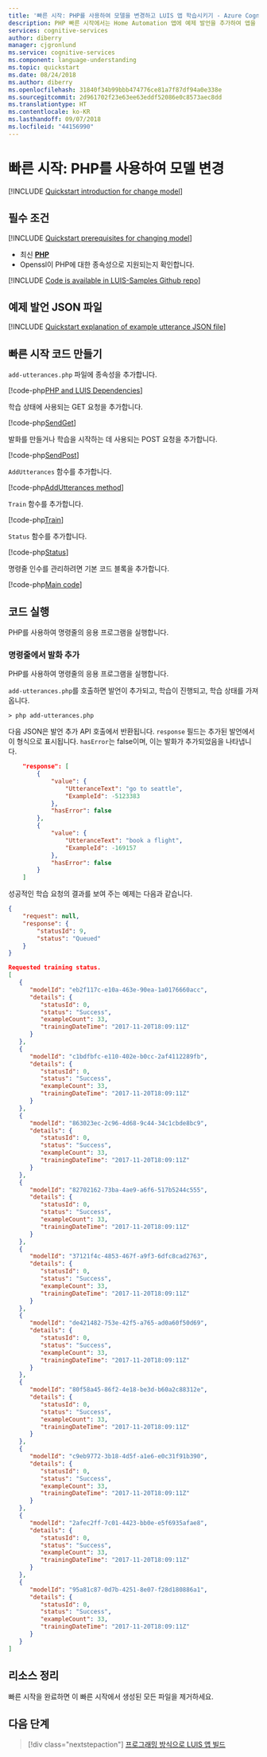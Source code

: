 ```yaml
---
title: '빠른 시작: PHP를 사용하여 모델을 변경하고 LUIS 앱 학습시키기 - Azure Cognitive Services | Microsoft Docs'
description: PHP 빠른 시작에서는 Home Automation 앱에 예제 발언을 추가하여 앱을 학습시킵니다. 예제 발언은 의도에 매핑된 대화형 사용자 텍스트입니다. 의도에 대한 예제 발언을 제공하여, 사용자가 제공한 텍스트의 종류가 어떤 의도에 속하는지 LUIS에 알려줍니다.
services: cognitive-services
author: diberry
manager: cjgronlund
ms.service: cognitive-services
ms.component: language-understanding
ms.topic: quickstart
ms.date: 08/24/2018
ms.author: diberry
ms.openlocfilehash: 31840f34b99bbb474776ce81a7f87df94a0e338e
ms.sourcegitcommit: 2d961702f23e63ee63eddf52086e0c8573aec8dd
ms.translationtype: HT
ms.contentlocale: ko-KR
ms.lasthandoff: 09/07/2018
ms.locfileid: "44156990"
---
```

# <a name="quickstart-change-model-using-php"></a>빠른 시작: PHP를 사용하여 모델 변경 

[!INCLUDE [Quickstart introduction for change model](../../../includes/cognitive-services-luis-qs-endpoint-intro-para.md)]

## <a name="prerequisites"></a>필수 조건

[!INCLUDE [Quickstart prerequisites for changing model](../../../includes/cognitive-services-luis-qs-change-model-prereq.md)]
* 최신 [**PHP**](http://php.net/)
* Openssl이 PHP에 대한 종속성으로 지원되는지 확인합니다.  

[!INCLUDE [Code is available in LUIS-Samples Github repo](../../../includes/cognitive-services-luis-qs-change-model-luis-repo-note.md)]

## <a name="example-utterances-json-file"></a>예제 발언 JSON 파일

[!INCLUDE [Quickstart explanation of example utterance JSON file](../../../includes/cognitive-services-luis-qs-change-model-json-ex-utt.md)]

## <a name="create-quickstart-code"></a>빠른 시작 코드 만들기 

`add-utterances.php` 파일에 종속성을 추가합니다.

   [!code-php[PHP and LUIS Dependencies](~/samples-luis/documentation-samples/quickstarts/change-model/php/add-utterances.php?range=1-22 "PHP and LUIS Dependencies")]

학습 상태에 사용되는 GET 요청을 추가합니다.

   [!code-php[SendGet](~/samples-luis/documentation-samples/quickstarts/change-model/php/add-utterances.php?range=24-43 "SendGet")]

발화를 만들거나 학습을 시작하는 데 사용되는 POST 요청을 추가합니다. 

   [!code-php[SendPost](~/samples-luis/documentation-samples/quickstarts/change-model/php/add-utterances.php?range=45-65 "SendPost")]

`AddUtterances` 함수를 추가합니다.

   [!code-php[AddUtterances method](~/samples-luis/documentation-samples/quickstarts/change-model/php/add-utterances.php?range=67-72 "AddUtterances method")]


`Train` 함수를 추가합니다. 

   [!code-php[Train](~/samples-luis/documentation-samples/quickstarts/change-model/php/add-utterances.php?range=74-81 "Train")]

`Status` 함수를 추가합니다.

   [!code-php[Status](~/samples-luis/documentation-samples/quickstarts/change-model/php/add-utterances.php?range=83-87 "Status")]

명령줄 인수를 관리하려면 기본 코드 블록을 추가합니다.

   [!code-php[Main code](~/samples-luis/documentation-samples/quickstarts/change-model/php/add-utterances.php?range=89-93 "Main code")]

## <a name="run-code"></a>코드 실행

PHP를 사용하여 명령줄의 응용 프로그램을 실행합니다.

### <a name="add-an-utterance-from-the-command-line"></a>명령줄에서 발화 추가

PHP를 사용하여 명령줄의 응용 프로그램을 실행합니다.

`add-utterances.php`를 호출하면 발언이 추가되고, 학습이 진행되고, 학습 상태를 가져옵니다.

```CMD
> php add-utterances.php 
```

다음 JSON은 발언 추가 API 호출에서 반환됩니다. `response` 필드는 추가된 발언에서 이 형식으로 표시됩니다. `hasError`는 false이며, 이는 발화가 추가되었음을 나타냅니다.  

```json
    "response": [
        {
            "value": {
                "UtteranceText": "go to seattle",
                "ExampleId": -5123383
            },
            "hasError": false
        },
        {
            "value": {
                "UtteranceText": "book a flight",
                "ExampleId": -169157
            },
            "hasError": false
        }
    ]
```

성공적인 학습 요청의 결과를 보여 주는 예제는 다음과 같습니다.

```json
{
    "request": null,
    "response": {
        "statusId": 9,
        "status": "Queued"
    }
}
```


```JSON
Requested training status.
[
   {
      "modelId": "eb2f117c-e10a-463e-90ea-1a0176660acc",
      "details": {
         "statusId": 0,
         "status": "Success",
         "exampleCount": 33,
         "trainingDateTime": "2017-11-20T18:09:11Z"
      }
   },
   {
      "modelId": "c1bdfbfc-e110-402e-b0cc-2af4112289fb",
      "details": {
         "statusId": 0,
         "status": "Success",
         "exampleCount": 33,
         "trainingDateTime": "2017-11-20T18:09:11Z"
      }
   },
   {
      "modelId": "863023ec-2c96-4d68-9c44-34c1cbde8bc9",
      "details": {
         "statusId": 0,
         "status": "Success",
         "exampleCount": 33,
         "trainingDateTime": "2017-11-20T18:09:11Z"
      }
   },
   {
      "modelId": "82702162-73ba-4ae9-a6f6-517b5244c555",
      "details": {
         "statusId": 0,
         "status": "Success",
         "exampleCount": 33,
         "trainingDateTime": "2017-11-20T18:09:11Z"
      }
   },
   {
      "modelId": "37121f4c-4853-467f-a9f3-6dfc8cad2763",
      "details": {
         "statusId": 0,
         "status": "Success",
         "exampleCount": 33,
         "trainingDateTime": "2017-11-20T18:09:11Z"
      }
   },
   {
      "modelId": "de421482-753e-42f5-a765-ad0a60f50d69",
      "details": {
         "statusId": 0,
         "status": "Success",
         "exampleCount": 33,
         "trainingDateTime": "2017-11-20T18:09:11Z"
      }
   },
   {
      "modelId": "80f58a45-86f2-4e18-be3d-b60a2c88312e",
      "details": {
         "statusId": 0,
         "status": "Success",
         "exampleCount": 33,
         "trainingDateTime": "2017-11-20T18:09:11Z"
      }
   },
   {
      "modelId": "c9eb9772-3b18-4d5f-a1e6-e0c31f91b390",
      "details": {
         "statusId": 0,
         "status": "Success",
         "exampleCount": 33,
         "trainingDateTime": "2017-11-20T18:09:11Z"
      }
   },
   {
      "modelId": "2afec2ff-7c01-4423-bb0e-e5f6935afae8",
      "details": {
         "statusId": 0,
         "status": "Success",
         "exampleCount": 33,
         "trainingDateTime": "2017-11-20T18:09:11Z"
      }
   },
   {
      "modelId": "95a81c87-0d7b-4251-8e07-f28d180886a1",
      "details": {
         "statusId": 0,
         "status": "Success",
         "exampleCount": 33,
         "trainingDateTime": "2017-11-20T18:09:11Z"
      }
   }
]
```

## <a name="clean-up-resources"></a>리소스 정리

빠른 시작을 완료하면 이 빠른 시작에서 생성된 모든 파일을 제거하세요. 

## <a name="next-steps"></a>다음 단계
> [!div class="nextstepaction"] 
> [프로그래밍 방식으로 LUIS 앱 빌드](luis-tutorial-node-import-utterances-csv.md)